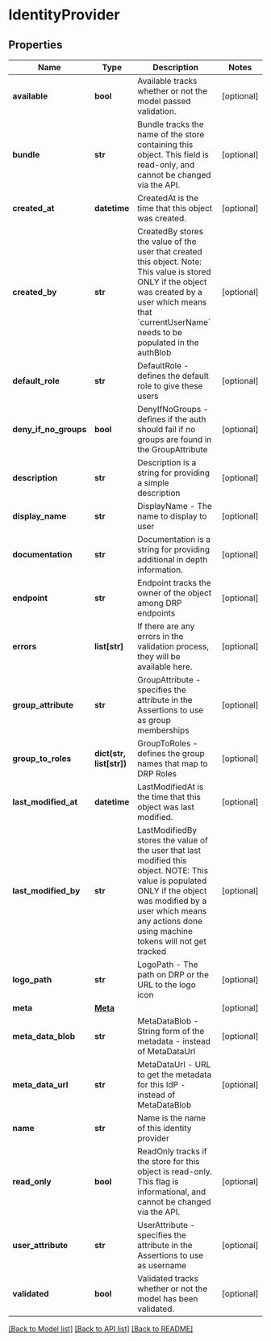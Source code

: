 # IdentityProvider

## Properties
Name | Type | Description | Notes
------------ | ------------- | ------------- | -------------
**available** | **bool** | Available tracks whether or not the model passed validation. | [optional] 
**bundle** | **str** | Bundle tracks the name of the store containing this object. This field is read-only, and cannot be changed via the API. | [optional] 
**created_at** | **datetime** | CreatedAt is the time that this object was created. | [optional] 
**created_by** | **str** | CreatedBy stores the value of the user that created this object. Note: This value is stored ONLY if the object was created by a user which means that &#x60;currentUserName&#x60; needs to be populated in the authBlob | [optional] 
**default_role** | **str** | DefaultRole - defines the default role to give these users | [optional] 
**deny_if_no_groups** | **bool** | DenyIfNoGroups - defines if the auth should fail if no groups are found in the GroupAttribute | [optional] 
**description** | **str** | Description is a string for providing a simple description | [optional] 
**display_name** | **str** | DisplayName - The name to display to user | [optional] 
**documentation** | **str** | Documentation is a string for providing additional in depth information. | [optional] 
**endpoint** | **str** | Endpoint tracks the owner of the object among DRP endpoints | [optional] 
**errors** | **list[str]** | If there are any errors in the validation process, they will be available here. | [optional] 
**group_attribute** | **str** | GroupAttribute - specifies the attribute in the Assertions to use as group memberships | [optional] 
**group_to_roles** | **dict(str, list[str])** | GroupToRoles - defines the group names that map to DRP Roles | [optional] 
**last_modified_at** | **datetime** | LastModifiedAt is the time that this object was last modified. | [optional] 
**last_modified_by** | **str** | LastModifiedBy stores the value of the user that last modified this object. NOTE: This value is populated ONLY if the object was modified by a user which means any actions done using machine tokens will not get tracked | [optional] 
**logo_path** | **str** | LogoPath - The path on DRP or the URL to the logo icon | [optional] 
**meta** | [**Meta**](Meta.md) |  | [optional] 
**meta_data_blob** | **str** | MetaDataBlob - String form of the metadata - instead of MetaDataUrl | [optional] 
**meta_data_url** | **str** | MetaDataUrl - URL to get the metadata for this IdP - instead of MetaDataBlob | [optional] 
**name** | **str** | Name is the name of this identity provider | 
**read_only** | **bool** | ReadOnly tracks if the store for this object is read-only. This flag is informational, and cannot be changed via the API. | [optional] 
**user_attribute** | **str** | UserAttribute - specifies the attribute in the Assertions to use as username | [optional] 
**validated** | **bool** | Validated tracks whether or not the model has been validated. | [optional] 

[[Back to Model list]](../README.md#documentation-for-models) [[Back to API list]](../README.md#documentation-for-api-endpoints) [[Back to README]](../README.md)


